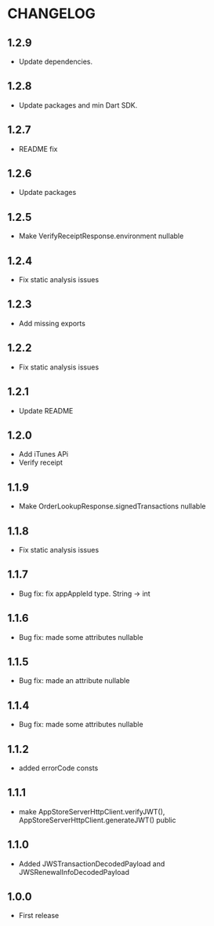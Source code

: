 # CHANGELOG

## 1.2.9
- Update dependencies.

## 1.2.8
- Update packages and min Dart SDK.

## 1.2.7
- README fix

## 1.2.6

- Update packages

## 1.2.5

- Make VerifyReceiptResponse.environment nullable

## 1.2.4

- Fix static analysis issues

## 1.2.3

- Add missing exports

## 1.2.2

- Fix static analysis issues

## 1.2.1

- Update README

## 1.2.0

- Add iTunes APi
- Verify receipt

## 1.1.9

- Make OrderLookupResponse.signedTransactions nullable

## 1.1.8

- Fix static analysis issues

## 1.1.7

- Bug fix: fix appAppleId type. String -> int

## 1.1.6

- Bug fix: made some attributes nullable

## 1.1.5

- Bug fix: made an attribute nullable

## 1.1.4

- Bug fix: made some attributes nullable

## 1.1.2

- added errorCode consts

## 1.1.1

- make AppStoreServerHttpClient.verifyJWT(), AppStoreServerHttpClient.generateJWT() public

## 1.1.0

- Added JWSTransactionDecodedPayload and JWSRenewalInfoDecodedPayload

## 1.0.0

- First release